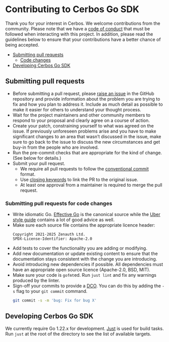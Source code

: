 Contributing to Cerbos Go SDK
=============================

Thank you for your interest in Cerbos. We welcome contributions from the community. Please note that we have a [code of conduct](https://github.com/cerbos/.github/blob/main/CODE_OF_CONDUCT.md) that must be followed when interacting with this project. In addition, please read the guidelines below to ensure that your contributions have a better chance of being accepted.

- [Submitting pull requests](#submitting-pull-requests)
    - [Code changes](#submitting-pull-requests-for-code-changes)
- [Developing Cerbos Go SDK](#developing-cerbos-go-sdk)

Submitting pull requests
------------------------

- Before submitting a pull request, please [raise an issue](https://github.com/cerbos/cerbos-sdk-go/issues) in the GitHub repository and provide information about the problem you are trying to fix and how you plan to address it. Include as much detail as possible to make it easier for others to understand your thought process.
- Wait for the project maintainers and other community members to respond to your proposal and clearly agree on a course of action.
- Create your patch, constraining yourself to what was agreed on the issue. If previously unforeseen problems arise and you have to make significant changes to an area that wasn’t discussed in the issue, make sure to go back to the issue to discuss the new circumstances and get buy-in from the people who are involved.
- Run the pre-commit checks that are appropriate for the kind of change. (See below for details.)
- Submit your pull request.
    - We require all pull requests to follow the [conventional commit](https://www.conventionalcommits.org/en/v1.0.0/) format.
    - Use [closing keywords](https://docs.github.com/en/issues/tracking-your-work-with-issues/linking-a-pull-request-to-an-issue#linking-a-pull-request-to-an-issue-using-a-keyword) to link the PR to the original issue.
    - At least one approval from a maintainer is required to merge the pull request.


### Submitting pull requests for code changes

- Write idiomatic Go. [Effective Go](https://golang.org/doc/effective_go) is the canonical source while the [Uber style guide](https://github.com/uber-go/guide/blob/master/style.md) contains a lot of good advice as well.
- Make sure each source file contains the appropriate licence header:
    ```
    Copyright 2021-2025 Zenauth Ltd.
    SPDX-License-Identifier: Apache-2.0
    ```
- Add tests to cover the functionality you are adding or modifying.
- Add new documentation or update existing content to ensure that the documentation stays consistent with the change you are introducing.
- Avoid introducing new dependencies if possible. All dependencies must have an appropriate open source licence (Apache-2.0, BSD, MIT).
- Make sure your code is `gofmt`ed. Run `just lint` and fix any warnings produced by the linter.
- Sign-off your commits to provide a [DCO](https://developercertificate.org). You can do this by adding the `-s` flag to your `git commit` command.
    ```sh
    git commit -s -m 'bug: Fix for bug X'
    ```


Developing Cerbos Go SDK
------------------------

We currently require Go 1.22.x for development. [Just](https://just.systems/man/en/chapter_1.html) is used for build tasks. Run `just` at the root of the directory to see the list of available targets.
